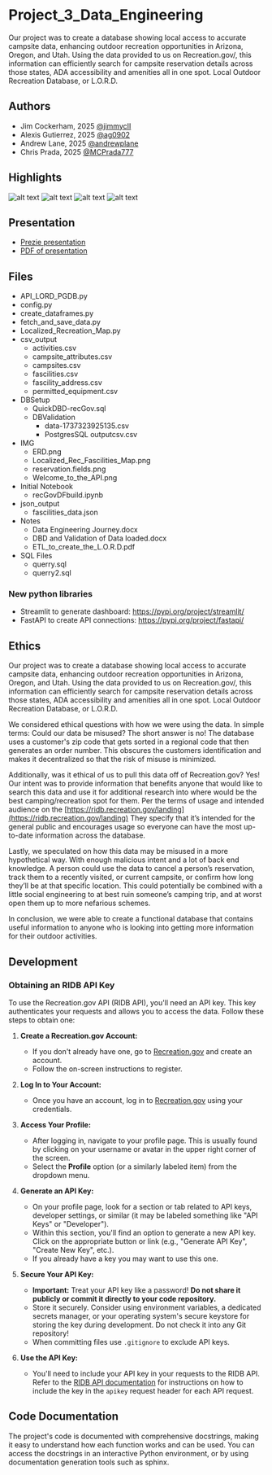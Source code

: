 # Project_3_Data_Engineering
Our project was to create a database showing local access to accurate campsite data, enhancing outdoor recreation opportunities in Arizona, Oregon, and Utah. Using the data provided to us on Recreation.gov/, this information can efficiently search for campsite reservation details across those states, ADA accessibility and amenities all in one spot. Local Outdoor Recreation Database, or L.O.R.D.

## Authors
- Jim Cockerham, 2025
[@jimmycII](https://github.com/jimmycII)
- Alexis Gutierrez, 2025
[@ag0902](https://github.com/ag0902)
- Andrew Lane, 2025 
[@andrewplane](https://github.com/andrewplane)
- Chris Prada, 2025
[@MCPrada777](https://github.com/MCPrada777)

## Highlights
![alt text](IMG/rec_gov.png)
![alt text](IMG/ERD.png)
![alt text](IMG/Welcome_to_the_API.png)
![alt text](IMG/Localized_Rec_Facilities_Map.png)

## Presentation
- [Prezie presentation](https://prezi.com/view/OeNZqec9LOY4W3Nkblfr/)
- [PDF of presentation](Notes/ETL_to_create_the_L.O.R.D.pdf)

## Files
- API_LORD_PGDB.py
- config.py
- create_dataframes.py
- fetch_and_save_data.py
- Localized_Recreation_Map.py
- csv_output
  - activities.csv
  - campsite_attributes.csv
  - campsites.csv
  - fascilities.csv
  - fascility_address.csv
  - permitted_equipment.csv
- DBSetup
  - QuickDBD-recGov.sql
  - DBValidation
    - data-1737323925135.csv
    - PostgresSQL outputcsv.csv
- IMG
  - ERD.png
  - Localized_Rec_Fascilities_Map.png
  - reservation.fields.png
  - Welcome_to_the_API.png
- Initial Notebook
  - recGovDFbuild.ipynb
- json_output
  - fascilities_data.json
- Notes
  - Data Engineering Journey.docx
  - DBD and Validation of Data loaded.docx
  - ETL_to_create_the_L.O.R.D.pdf
- SQL Files
  - querry.sql
  - querry2.sql

### New python libraries
- Streamlit to generate dashboard: https://pypi.org/project/streamlit/
- FastAPI to create API connections:  https://pypi.org/project/fastapi/

## Ethics
Our project was to create a database showing local access to accurate campsite data, enhancing outdoor recreation opportunities in Arizona, Oregon, and Utah. Using the data provided to us on Recreation.gov/, this information can efficiently search for campsite reservation details across those states, ADA accessibility and amenities all in one spot. Local Outdoor Recreation Database, or L.O.R.D.

We considered ethical questions with how we were using the data. In simple terms: Could our data be misused? The short answer is no! The database uses a customer's zip code that gets sorted in a regional code that then generates an order number. This obscures the customers identification and makes it decentralized so that the risk of misuse is minimized. 

Additionally, was it ethical of us to pull this data off of Recreation.gov? Yes! Our intent was to provide information that benefits anyone that would like to search this data and use it for additional research into where would be the best camping/recreation spot for them. Per the terms of usage and intended audience on the [https://ridb.recreation.gov/landing](https://ridb.recreation.gov/landing) They specify that it’s intended for the general public and encourages usage so everyone can have the most up-to-date information across the database.

Lastly, we speculated on how this data may be misused in a more hypothetical way. With enough malicious intent and a lot of back end knowledge. A person could use the data to cancel a person’s reservation, track them to a recently visited, or current campsite, or confirm how long they’ll be at that specific location. This could potentially be combined with a little social engineering to at best ruin someone’s camping trip, and at worst open them up to more nefarious schemes.

In conclusion, we were able to create a functional database that contains useful information to anyone who is looking into getting more information for their outdoor activities. 


## Development
### Obtaining an RIDB API Key

To use the Recreation.gov API (RIDB API), you'll need an API key. This key authenticates your requests and allows you to access the data. Follow these steps to obtain one:

1. **Create a Recreation.gov Account:**
   - If you don't already have one, go to [Recreation.gov](https://www.recreation.gov/) and create an account.
   - Follow the on-screen instructions to register.

2. **Log In to Your Account:**
   - Once you have an account, log in to [Recreation.gov](https://www.recreation.gov/) using your credentials.

3. **Access Your Profile:**
   - After logging in, navigate to your profile page. This is usually found by clicking on your username or avatar in the upper right corner of the screen.
   - Select the **Profile** option (or a similarly labeled item) from the dropdown menu.

4. **Generate an API Key:**
   - On your profile page, look for a section or tab related to API keys, developer settings, or similar (it may be labeled something like "API Keys" or "Developer").
   - Within this section, you'll find an option to generate a new API key. Click on the appropriate button or link (e.g., "Generate API Key", "Create New Key", etc.).
   - If you already have a key you may want to use this one.

5. **Secure Your API Key:**
    - **Important:** Treat your API key like a password! **Do not share it publicly or commit it directly to your code repository.**
    -  Store it securely. Consider using environment variables, a dedicated secrets manager, or your operating system's secure keystore for storing the key during development.  Do not check it into any Git repository!
    - When committing files use `.gitignore` to exclude API keys.
6. **Use the API Key:**
   - You'll need to include your API key in your requests to the RIDB API.  Refer to the [RIDB API documentation](https://ridb.recreation.gov/docs#/) for instructions on how to include the key in the `apikey` request header for each API request.

## Code Documentation

The project's code is documented with comprehensive docstrings, making it easy to understand how each function works and can be used. You can access the docstrings in an interactive Python environment, or by using documentation generation tools such as sphinx.




